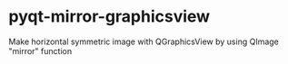 # pyqt-mirror-graphicsview
Make horizontal symmetric image with QGraphicsView by using QImage "mirror" function
